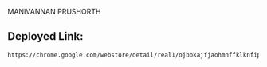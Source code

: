 MANIVANNAN PRUSHORTH
## Deployed Link: 
 ```
 https://chrome.google.com/webstore/detail/real1/ojbbkajfjaohmhffklknfipdhfenbkhe

